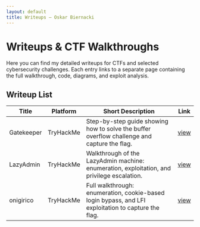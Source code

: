 ```yaml
---
layout: default
title: Writeups – Oskar Biernacki
---
```


# Writeups & CTF Walkthroughs

Here you can find my detailed writeups for CTFs and selected cybersecurity challenges. Each entry links to a separate page containing the full walkthrough, code, diagrams, and exploit analysis.

<div style="margin-bottom: 20px;"></div>

## Writeup List

| Title      | Platform   | Short Description                                                                 | Link                                   |
|------------|------------|-----------------------------------------------------------------------------------|----------------------------------------|
| Gatekeeper | TryHackMe  | Step-by-step guide showing how to solve the buffer overflow challenge and capture the flag. | [view](/writeups/gatekeeper) |
| LazyAdmin  | TryHackMe  | Walkthrough of the LazyAdmin machine: enumeration, exploitation, and privilege escalation. | [view](/writeups/LazyAdmin) |
| onigirico  | TryHackMe  | Full walkthrough: enumeration, cookie-based login bypass, and LFI exploitation to capture the flag. | [view](/writeups/onigirico) |

